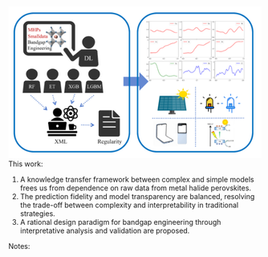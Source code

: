 ![alt text](image.png)
This work:
1. A knowledge transfer framework between complex and simple models frees us from dependence on raw data from metal halide perovskites.
2. The prediction fidelity and model transparency are balanced, resolving the trade-off between complexity and interpretability in traditional strategies.
3. A rational design paradigm for bandgap engineering through interpretative analysis and validation are proposed.

Notes: